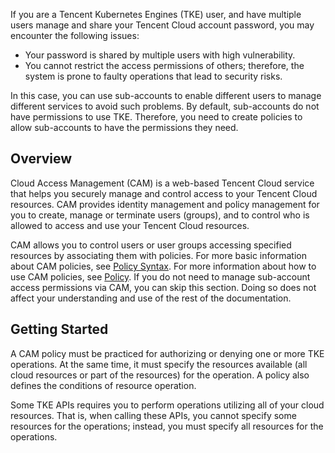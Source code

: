If you are a Tencent Kubernetes Engines (TKE) user, and have multiple users manage and share your Tencent Cloud account password, you may encounter the following issues:
- Your password is shared by multiple users with high vulnerability.
- You cannot restrict the access permissions of others; therefore, the system is prone to faulty operations that lead to security risks.

In this case, you can use sub-accounts to enable different users to manage different services to avoid such problems. By default, sub-accounts do not have permissions to use TKE. Therefore, you need to create policies to allow sub-accounts to have the permissions they need.

## Overview
Cloud Access Management (CAM) is a web-based Tencent Cloud service that helps you securely manage and control access to your Tencent Cloud resources. CAM provides identity management and policy management for you to create, manage or terminate users (groups), and to control who is allowed to access and use your Tencent Cloud resources.

CAM allows you to control users or user groups accessing specified resources by associating them with policies. For more basic information about CAM policies, see [Policy Syntax](https://intl.cloud.tencent.com/document/product/598/10603). For more information about how to use CAM policies, see [Policy](https://intl.cloud.tencent.com/document/product/598/10601).
If you do not need to manage sub-account access permissions via CAM, you can skip this section. Doing so does not affect your understanding and use of the rest of the documentation.

## Getting Started
A CAM policy must be practiced for authorizing or denying one or more TKE operations. At the same time, it must specify the resources available (all cloud resources or part of the resources) for the operation. A policy also defines the conditions of resource operation.

Some TKE APIs requires you to perform operations utilizing all of your cloud resources. That is, when calling these APIs, you cannot specify some resources for the operations; instead, you must specify all resources for the operations.


